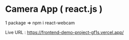 # Camera App ( react.js )

1 package => npm i react-webcam

Live URL : https://frontend-demo-project-gf1s.vercel.app/

